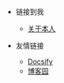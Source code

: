 <!-- _navbar.md -->

* 链接到我
  * [关于本人](https://mp.weixin.qq.com/s/dCyKG6n6l5ICTl24dKNqbw) 


* 友情链接
  * [Docsify](https://docsify.js.org/#/)
  * [博客园](https://www.cnblogs.com/)